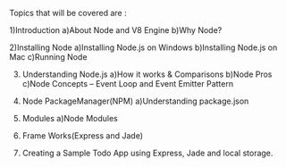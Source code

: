 Topics that will be covered are :

1)Introduction
  a)About Node and V8 Engine
  b)Why Node?
  
2)Installing Node
  a)Installing Node.js on Windows
  b)Installing Node.js on Mac
  c)Running Node

3) Understanding Node.js
  a)How it works & Comparisons
  b)Node Pros
  c)Node Concepts – Event Loop and Event Emitter Pattern

4) Node PackageManager(NPM) 
  a)Understanding package.json
  
5) Modules
  a)Node Modules
  
6) Frame Works(Express and Jade)

7) Creating a Sample Todo App using Express, Jade and local storage.
 
